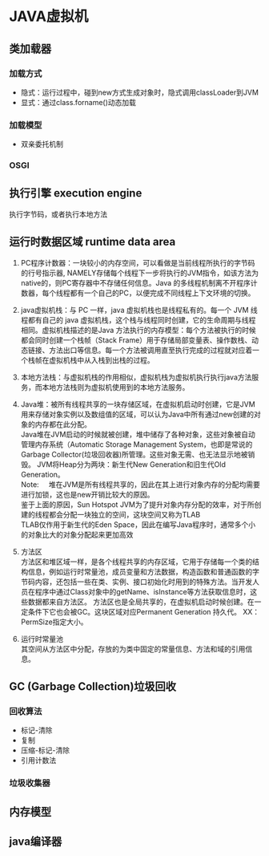 # JAVA虚拟机

## 类加载器
### 加载方式
* 隐式：运行过程中，碰到new方式生成对象时，隐式调用classLoader到JVM
* 显式：通过class.forname()动态加载
### 加载模型
* 双亲委托机制

### OSGI


## 执行引擎 execution engine 
执行字节码，或者执行本地方法

## 运行时数据区域 runtime data area
1. PC程序计数器：一块较小的内存空间，可以看做是当前线程所执行的字节码的行号指示器, NAMELY存储每个线程下一步将执行的JVM指令，如该方法为native的，则PC寄存器中不存储任何信息。Java 的多线程机制离不开程序计数器，每个线程都有一个自己的PC，以便完成不同线程上下文环境的切换。

2. java虚拟机栈：与 PC 一样，java 虚拟机栈也是线程私有的。每一个 JVM 线程都有自己的 java 虚拟机栈，这个栈与线程同时创建，它的生命周期与线程相同。虚拟机栈描述的是Java 方法执行的内存模型：每个方法被执行的时候都会同时创建一个栈帧（Stack Frame）用于存储局部变量表、操作数栈、动态链接、方法出口等信息。每一个方法被调用直至执行完成的过程就对应着一个栈帧在虚拟机栈中从入栈到出栈的过程。

3. 本地方法栈：与虚拟机栈的作用相似，虚拟机栈为虚拟机执行执行java方法服务，而本地方法栈则为虚拟机使用到的本地方法服务。

4. Java堆：被所有线程共享的一块存储区域，在虚拟机启动时创建，它是JVM用来存储对象实例以及数组值的区域，可以认为Java中所有通过new创建的对象的内存都在此分配。  
Java堆在JVM启动的时候就被创建，堆中储存了各种对象，这些对象被自动管理内存系统（Automatic Storage Management System，也即是常说的 Garbage Collector(垃圾回收器)所管理。这些对象无需、也无法显示地被销毁。
JVM将Heap分为两块：新生代New Generation和旧生代Old Generation。   
Note:     
堆在JVM是所有线程共享的，因此在其上进行对象内存的分配均需要进行加锁，这也是new开销比较大的原因。      
鉴于上面的原因，Sun Hotspot JVM为了提升对象内存分配的效率，对于所创建的线程都会分配一块独立的空间，这块空间又称为TLAB   
TLAB仅作用于新生代的Eden Space，因此在编写Java程序时，通常多个小的对象比大的对象分配起来更加高效    

5. 方法区  
方法区和堆区域一样，是各个线程共享的内存区域，它用于存储每一个类的结构信息，例如运行时常量池，成员变量和方法数据，构造函数和普通函数的字节码内容，还包括一些在类、实例、接口初始化时用到的特殊方法。当开发人员在程序中通过Class对象中的getName、isInstance等方法获取信息时，这些数据都来自方法区。 
方法区也是全局共享的，在虚拟机启动时候创建。在一定条件下它也会被GC。这块区域对应Permanent Generation 持久代。 XX：PermSize指定大小。

6. 运行时常量池   
其空间从方法区中分配，存放的为类中固定的常量信息、方法和域的引用信息。


## GC (Garbage Collection)垃圾回收
### 回收算法
 * 标记-清除
 * 复制
 * 压缩-标记-清除
 * 引用计数法
### 垃圾收集器

## 内存模型
## java编译器 


